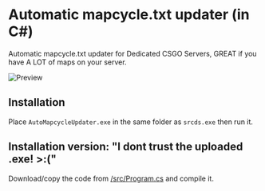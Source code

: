 # Automatic mapcycle.txt updater (in C#)
Automatic mapcycle.txt updater for Dedicated CSGO Servers, GREAT if you have A LOT of maps on your server.

![Preview](https://i.imgur.com/RezqWoe.gif)

## Installation
Place `AutoMapcycleUpdater.exe` in the same folder as `srcds.exe` then run it.

## Installation version: "I dont trust the uploaded .exe! >:("
Download/copy the code from [/src/Program.cs](https://github.com/HybridVenom/automatic-mapcycle-updater/blob/main/src/Program.cs) and compile it.
